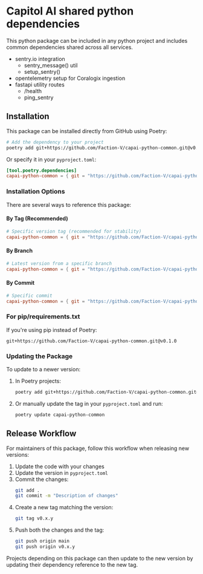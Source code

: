# Capitol AI shared python dependencies

This python package can be included in any python project and includes common
dependencies shared across all services.

- sentry.io integration
  - sentry_message() util
  - setup_sentry()
- opentelemetry setup for Coralogix ingestion
- fastapi utility routes
  - /health
  - ping_sentry

## Installation

This package can be installed directly from GitHub using Poetry:

```bash
# Add the dependency to your project
poetry add git+https://github.com/Faction-V/capai-python-common.git@v0.1.0
```

Or specify it in your `pyproject.toml`:

```toml
[tool.poetry.dependencies]
capai-python-common = { git = "https://github.com/Faction-V/capai-python-common.git", tag = "v0.1.0" }
```

### Installation Options

There are several ways to reference this package:

#### By Tag (Recommended)
```toml
# Specific version tag (recommended for stability)
capai-python-common = { git = "https://github.com/Faction-V/capai-python-common.git", tag = "v0.1.0" }
```

#### By Branch
```toml
# Latest version from a specific branch
capai-python-common = { git = "https://github.com/Faction-V/capai-python-common.git", branch = "main" }
```

#### By Commit
```toml
# Specific commit
capai-python-common = { git = "https://github.com/Faction-V/capai-python-common.git", rev = "commit-hash" }
```

### For pip/requirements.txt

If you're using pip instead of Poetry:

```
git+https://github.com/Faction-V/capai-python-common.git@v0.1.0
```

### Updating the Package

To update to a newer version:

1. In Poetry projects:
   ```bash
   poetry add git+https://github.com/Faction-V/capai-python-common.git@v0.2.0
   ```
   
2. Or manually update the tag in your `pyproject.toml` and run:
   ```bash
   poetry update capai-python-common
   ```

## Release Workflow

For maintainers of this package, follow this workflow when releasing new versions:

1. Update the code with your changes
2. Update the version in `pyproject.toml`
3. Commit the changes:
   ```bash
   git add .
   git commit -m "Description of changes"
   ```
4. Create a new tag matching the version:
   ```bash
   git tag v0.x.y
   ```
5. Push both the changes and the tag:
   ```bash
   git push origin main
   git push origin v0.x.y
   ```

Projects depending on this package can then update to the new version by updating their dependency reference to the new tag.
